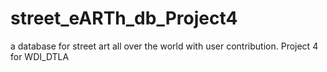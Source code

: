 # street_eARTh_db_Project4
a database for street art all over the world with user contribution. Project 4 for WDI_DTLA
